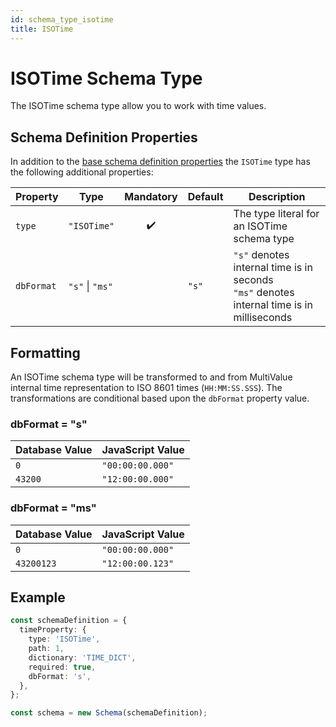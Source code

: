 ```yaml
---
id: schema_type_isotime
title: ISOTime
---
```


# ISOTime Schema Type

The ISOTime schema type allow you to work with time values.

## Schema Definition Properties

In addition to the [base schema definition properties](../schema_basics#properties-common-to-all-schema-definition-types) the `ISOTime` type has the following additional properties:

| Property   | Type            |     Mandatory      | Default | Description                                                                                   |
| ---------- | --------------- | :----------------: | ------- | --------------------------------------------------------------------------------------------- |
| `type`     | `"ISOTime"`     | :heavy_check_mark: |         | The type literal for an ISOTime schema type                                                   |
| `dbFormat` | `"s"` \| `"ms"` |                    | `"s"`   | `"s"` denotes internal time is in seconds<br/>`"ms"` denotes internal time is in milliseconds |

## Formatting

An ISOTime schema type will be transformed to and from MultiValue internal time representation to ISO 8601 times (`HH:MM:SS.SSS`). The transformations are conditional based upon the `dbFormat` property value.

### dbFormat = "s"

| Database Value | JavaScript Value |
| -------------- | ---------------- |
| `0`            | `"00:00:00.000"` |
| `43200`        | `"12:00:00.000"` |

### dbFormat = "ms"

| Database Value | JavaScript Value |
| -------------- | ---------------- |
| `0`            | `"00:00:00.000"` |
| `43200123`     | `"12:00:00.123"` |

## Example

```ts
const schemaDefinition = {
  timeProperty: {
    type: 'ISOTime',
    path: 1,
    dictionary: 'TIME_DICT',
    required: true,
    dbFormat: 's',
  },
};

const schema = new Schema(schemaDefinition);
```
